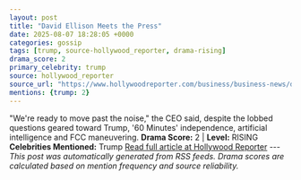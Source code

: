 ```yaml
---
layout: post
title: "David Ellison Meets the Press"
date: 2025-08-07 18:28:05 +0000
categories: gossip
tags: [trump, source-hollywood_reporter, drama-rising]
drama_score: 2
primary_celebrity: trump
source: hollywood_reporter
source_url: "https://www.hollywoodreporter.com/business/business-news/david-ellison-paramount-skydance-1236339514/"
mentions: {trump: 2}
---
```


"We're ready to move past the noise," the CEO said, despite the lobbed questions geared toward Trump, '60 Minutes' independence, artificial intelligence and FCC maneuvering. **Drama Score:** 2 | **Level:** RISING **Celebrities Mentioned:** Trump [Read full article at Hollywood Reporter](https://www.hollywoodreporter.com/business/business-news/david-ellison-paramount-skydance-1236339514/) --- *This post was automatically generated from RSS feeds. Drama scores are calculated based on mention frequency and source reliability.*